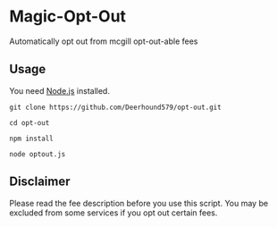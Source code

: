 # Magic-Opt-Out
Automatically opt out from mcgill opt-out-able fees
## Usage
You need [Node.js](https://nodejs.org/en/) installed.

`git clone https://github.com/Deerhound579/opt-out.git `

`cd opt-out`

`npm install`

`node optout.js`

## Disclaimer
Please read the fee description before you use this script. You may be excluded from some services if you opt out certain fees.
